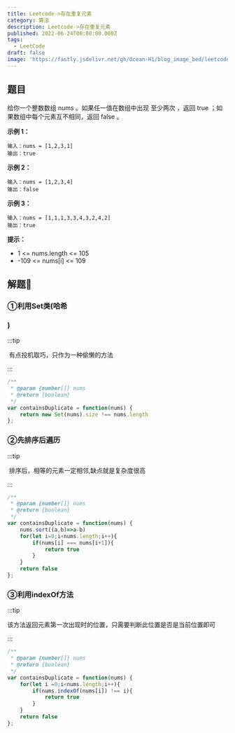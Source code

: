 ```yaml
---
title: Leetcode->存在重复元素
category: 算法
description: Leetcode->存在重复元素
published: 2022-06-24T00:00:00.000Z
tags:
  - LeetCode
draft: false
image: 'https://fastly.jsdelivr.net/gh/Ocean-H1/blog_image_bed/leetcode.png'
---
```


## 题目

给你一个整数数组 nums 。如果任一值在数组中出现 至少两次 ，返回 true ；如果数组中每个元素互不相同，返回 false 。

**示例 1：**

```
输入：nums = [1,2,3,1]
输出：true
```

**示例 2：**

```
输入：nums = [1,2,3,4]
输出：false

```

**示例 3：**

```
输入：nums = [1,1,1,3,3,4,3,2,4,2]
输出：true
```



**提示：**

* 1 <= nums.length <= 105
* -109 <= nums[i] <= 109

## 解题:key:

### ①利用Set类(哈希

### )

:::tip

​	有点投机取巧，只作为一种偷懒的方法

:::

```javascript
/**
 * @param {number[]} nums
 * @return {boolean}
 */
var containsDuplicate = function(nums) {
    return new Set(nums).size !== nums.length
};
```

### ②先排序后遍历

:::tip

​	排序后，相等的元素一定相邻,缺点就是复杂度很高

:::

```javascript
/**
 * @param {number[]} nums
 * @return {boolean}
 */
var containsDuplicate = function(nums) {
    nums.sort((a,b)=>a-b)
    for(let i=0;i<nums.length;i++){
        if(nums[i] === nums[i+1]){
            return true
        }
    }
    return false
};
```

### ③利用indexOf方法

:::tip

​	该方法返回元素第一次出现时的位置，只需要判断此位置是否是当前位置即可

:::

```javascript
/**
 * @param {number[]} nums
 * @return {boolean}
 */
var containsDuplicate = function(nums) {
    for(let i =0;i<nums.length;i++){
        if(nums.indexOf(nums[i]) !== i){
            return true
        }
    }
    return false
};
```

